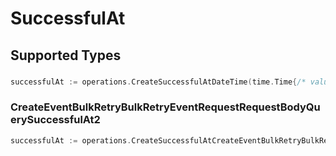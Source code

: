 # SuccessfulAt


## Supported Types

### 

```go
successfulAt := operations.CreateSuccessfulAtDateTime(time.Time{/* values here */})
```

### CreateEventBulkRetryBulkRetryEventRequestRequestBodyQuerySuccessfulAt2

```go
successfulAt := operations.CreateSuccessfulAtCreateEventBulkRetryBulkRetryEventRequestRequestBodyQuerySuccessfulAt2(operations.CreateEventBulkRetryBulkRetryEventRequestRequestBodyQuerySuccessfulAt2{/* values here */})
```

